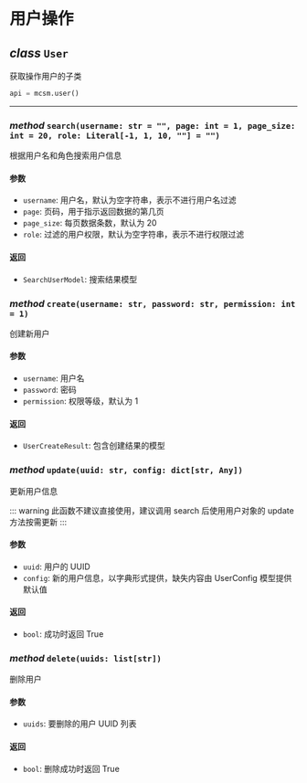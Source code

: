 # 用户操作

## _class_ `User`

获取操作用户的子类

```py
api = mcsm.user()
```

---

### _method_ `search(username: str = "", page: int = 1, page_size: int = 20, role: Literal[-1, 1, 10, ""] = "")`

根据用户名和角色搜索用户信息

#### 参数

- `username`: 用户名，默认为空字符串，表示不进行用户名过滤
- `page`: 页码，用于指示返回数据的第几页
- `page_size`: 每页数据条数，默认为 20
- `role`: 过滤的用户权限，默认为空字符串，表示不进行权限过滤

#### 返回

- `SearchUserModel`: 搜索结果模型

### _method_ `create(username: str, password: str, permission: int = 1)`

创建新用户

#### 参数

- `username`: 用户名
- `password`: 密码
- `permission`: 权限等级，默认为 1

#### 返回

- `UserCreateResult`: 包含创建结果的模型

### _method_ `update(uuid: str, config: dict[str, Any])`

更新用户信息

::: warning
此函数不建议直接使用，建议调用 search 后使用用户对象的 update 方法按需更新
:::

#### 参数

- `uuid`: 用户的 UUID
- `config`: 新的用户信息，以字典形式提供，缺失内容由 UserConfig 模型提供默认值

#### 返回

- `bool`: 成功时返回 True

### _method_ `delete(uuids: list[str])`

删除用户

#### 参数

- `uuids`: 要删除的用户 UUID 列表

#### 返回

- `bool`: 删除成功时返回 True
